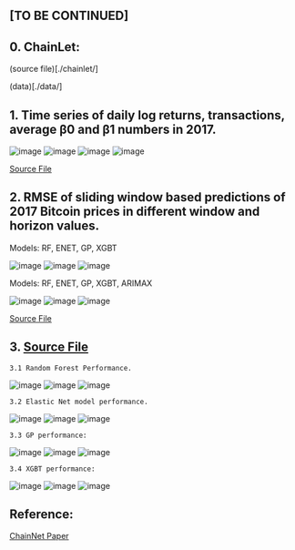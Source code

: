 ## [TO BE CONTINUED]

## 0. ChainLet:

   (source file)[./chainlet/]

   (data)[./data/]

## 1. Time series of daily log returns, transactions, average β0 and β1 numbers in 2017.
   
![image](./paper_result/experiment_data/data_2017_total_tx_log.jpg)
![image](./paper_result/experiment_data/data_2017_total_tx.jpg)
![image](./paper_result/experiment_data/betti_0.jpg)
![image](./paper_result/experiment_data/betti_1.jpg)

[Source File](./paper_result/experiment_data/fig2.ipynb)

## 2. RMSE of sliding window based predictions of 2017 Bitcoin prices in different window and horizon values.

Models: RF, ENET, GP, XGBT

![image](./paper_result/experiment_rmse/version_12_14_09_10/WINDOW_3_4.png)
![image](./paper_result/experiment_rmse/version_12_14_09_10/WINDOW_5_4.png)
![image](./paper_result/experiment_rmse/version_12_14_09_10/WINDOW_7_4.png)

Models: RF, ENET, GP, XGBT, ARIMAX

![image](./paper_result/experiment_rmse/version_12_14_09_10/WINDOW_3_5.png)
![image](./paper_result/experiment_rmse/version_12_14_09_10/WINDOW_5_5.png)
![image](./paper_result/experiment_rmse/version_12_14_09_10/WINDOW_7_5.png)

[Source File](./paper_result/experiment_rmse/rmse_models.py)

## 3. [Source File](./paper_result/models_performance/models_performance_without_normlization.py)

    3.1 Random Forest Performance.

![image](./paper_result/models_performance/performance/performance_with_pca/rf_window_3.png)
![image](./paper_result/models_performance/performance/performance_with_pca/rf_window_5.png)
![image](./paper_result/models_performance/performance/performance_with_pca/rf_window_7.png)

    3.2 Elastic Net model performance.

![image](./paper_result/models_performance/performance/performance_with_pca/enet_window_3.png)
![image](./paper_result/models_performance/performance/performance_with_pca/enet_window_5.png)
![image](./paper_result/models_performance/performance/performance_with_pca/enet_window_7.png)
    
    3.3 GP performance:

![image](./paper_result/models_performance/performance/performance_with_pca/gp_window_3.png)
![image](./paper_result/models_performance/performance/performance_with_pca/gp_window_5.png)
![image](./paper_result/models_performance/performance/performance_with_pca/gp_window_7.png)

    3.4 XGBT performance:

![image](./paper_result/models_performance/performance/performance_with_pca/xgbt_window_3.png)
![image](./paper_result/models_performance/performance/performance_with_pca/xgbt_window_5.png)
![image](./paper_result/models_performance/performance/performance_fixed_parameter/xgbt_window_7.png)



## Reference:

[ChainNet Paper](https://arxiv.org/pdf/1908.06971)
